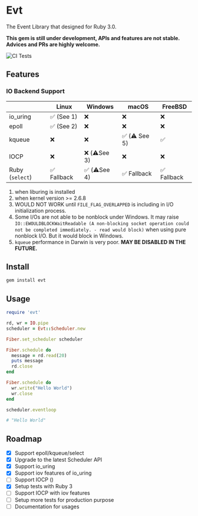 # Evt

The Event Library that designed for Ruby 3.0.

**This gem is still under development, APIs and features are not stable. Advices and PRs are highly welcome.**

![CI Tests](https://github.com/dsh0416/evt/workflows/CI%20Tests/badge.svg)

## Features



### IO Backend Support

|                 | Linux       | Windows     | macOS       | FreeBSD     |
| --------------- | ----------- | ------------| ----------- | ----------- |
| io_uring        | ✅  (See 1) | ❌          | ❌          | ❌          |
| epoll           | ✅  (See 2) | ❌          | ❌          | ❌          |
| kqueue          | ❌          | ❌          | ✅ (⚠️ See 5) | ✅          |
| IOCP            | ❌          | ❌ (⚠️See 3) | ❌          | ❌          |
| Ruby (`select`) | ✅ Fallback | ✅ (⚠️See 4) | ✅ Fallback | ✅ Fallback |

1. when liburing is installed
2. when kernel version >= 2.6.8
3. WOULD NOT WORK until `FILE_FLAG_OVERLAPPED` is including in I/O initialization process.
4. Some I/Os are not able to be nonblock under Windows. It may raise `IO::EWOULDBLOCKWaitReadable (A non-blocking socket operation could not be completed immediately. - read would block)` when using pure nonblock I/O. But it would block in Windows.
5. `kqueue` performance in Darwin is very poor. **MAY BE DISABLED IN THE FUTURE.**

## Install

```bash
gem install evt
```

## Usage

```ruby
require 'evt'

rd, wr = IO.pipe
scheduler = Evt::Scheduler.new

Fiber.set_scheduler scheduler

Fiber.schedule do
  message = rd.read(20)
  puts message
  rd.close
end

Fiber.schedule do
  wr.write("Hello World")
  wr.close
end

scheduler.eventloop

# "Hello World"
```

## Roadmap

- [x] Support epoll/kqueue/select
- [x] Upgrade to the latest Scheduler API
- [x] Support io_uring
- [x] Support iov features of io_uring
- [ ] Support IOCP ()
- [x] Setup tests with Ruby 3
- [ ] Support IOCP with iov features
- [ ] Setup more tests for production purpose
- [ ] Documentation for usages